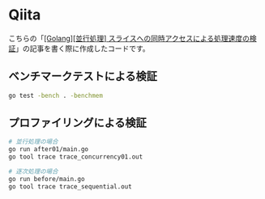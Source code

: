 # Qiita

こちらの「[[Golang][並行処理] スライスへの同時アクセスによる処理速度の検証](https://qiita.com/kurakura0916/items/a45793aa66269f1d5675)」の記事を書く際に作成したコードです。

## ベンチマークテストによる検証

```bash
go test -bench . -benchmem
```

## プロファイリングによる検証

```bash
# 並行処理の場合
go run after01/main.go
go tool trace trace_concurrency01.out

# 逐次処理の場合
go run before/main.go
go tool trace trace_sequential.out 
```
